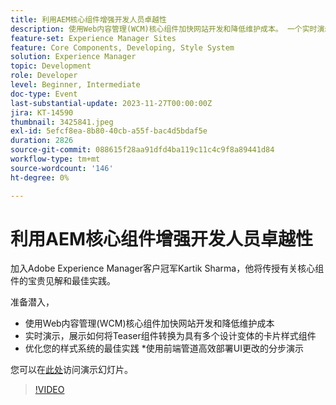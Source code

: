 ```yaml
---
title: 利用AEM核心组件增强开发人员卓越性
description: 使用Web内容管理(WCM)核心组件加快网站开发和降低维护成本。 一个实时演示，展示如何将Teaser组件转换为具有多个设计变体的卡片样式组件。 优化您的样式系统的最佳实践。 分步演示了如何使用前端管道高效地部署UI更改。
feature-set: Experience Manager Sites
feature: Core Components, Developing, Style System
solution: Experience Manager
topic: Development
role: Developer
level: Beginner, Intermediate
doc-type: Event
last-substantial-update: 2023-11-27T00:00:00Z
jira: KT-14590
thumbnail: 3425841.jpeg
exl-id: 5efcf8ea-8b80-40cb-a55f-bac4d5bdaf5e
duration: 2826
source-git-commit: 088615f28aa91dfd4ba119c11c4c9f8a89441d84
workflow-type: tm+mt
source-wordcount: '146'
ht-degree: 0%

---
```


# 利用AEM核心组件增强开发人员卓越性

加入Adobe Experience Manager客户冠军Kartik Sharma，他将传授有关核心组件的宝贵见解和最佳实践。

准备潜入，

* 使用Web内容管理(WCM)核心组件加快网站开发和降低维护成本
* 实时演示，展示如何将Teaser组件转换为具有多个设计变体的卡片样式组件
* 优化您的样式系统的最佳实践
*使用前端管道高效部署UI更改的分步演示

您可以在[此处](/help/learn-from-your-peers/assets/experience-manager/sept2023/aem-core-components.pdf)访问演示幻灯片。

>[!VIDEO](https://video.tv.adobe.com/v/3425841/?learn=on)
